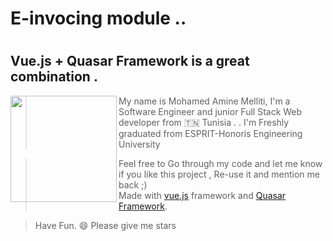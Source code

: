 

# E-invocing module ..
# 
## Vue.js + Quasar Framework is a great combination . 

<img align="left" height="170" src="einv.gif"/>




> My name is Mohamed Amine Melliti, I'm a Software Engineer and junior Full Stack Web developer from  🇹🇳  Tunisia .  . I'm Freshly graduated from ESPRIT-Honoris Engineering University

>Feel free to Go through my code and let me know if you like this project , Re-use it and mention me back ;)  
>Made with [vue.js](https://vuejs.org) framework and [Quasar Framework](https://quasar.dev/).

>Have Fun. 😄
Please give me stars


```

